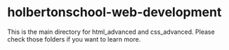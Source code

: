 # holbertonschool-web-development

This is the main directory for html_advanced and css_advanced. Please check those folders if you want to learn more.